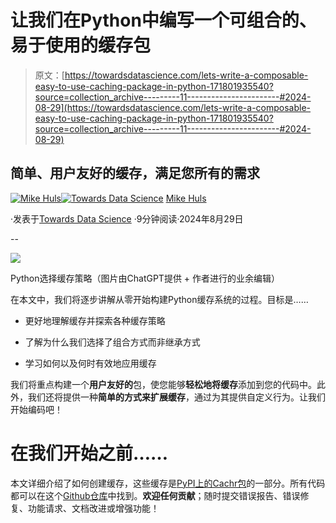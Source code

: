 # 让我们在Python中编写一个可组合的、易于使用的缓存包

> 原文：[https://towardsdatascience.com/lets-write-a-composable-easy-to-use-caching-package-in-python-171801935540?source=collection_archive---------11-----------------------#2024-08-29](https://towardsdatascience.com/lets-write-a-composable-easy-to-use-caching-package-in-python-171801935540?source=collection_archive---------11-----------------------#2024-08-29)

## 简单、用户友好的缓存，满足您所有的需求

[](https://mikehuls.medium.com/?source=post_page---byline--171801935540--------------------------------)[![Mike Huls](../Images/8f9f55a0d25db00799c5d37383b7f5b6.png)](https://mikehuls.medium.com/?source=post_page---byline--171801935540--------------------------------)[](https://towardsdatascience.com/?source=post_page---byline--171801935540--------------------------------)[![Towards Data Science](../Images/a6ff2676ffcc0c7aad8aaf1d79379785.png)](https://towardsdatascience.com/?source=post_page---byline--171801935540--------------------------------) [Mike Huls](https://mikehuls.medium.com/?source=post_page---byline--171801935540--------------------------------)

·发表于[Towards Data Science](https://towardsdatascience.com/?source=post_page---byline--171801935540--------------------------------) ·9分钟阅读·2024年8月29日

--

![](../Images/c5c0b29c65a5b610fca4844dc0182202.png)

Python选择缓存策略（图片由ChatGPT提供 + 作者进行的业余编辑）

在本文中，我们将逐步讲解从零开始构建Python缓存系统的过程。目标是……

+   更好地理解缓存并探索各种缓存策略

+   了解为什么我们选择了组合方式而非继承方式

+   学习如何以及何时有效地应用缓存

我们将重点构建一个**用户友好的**包，使您能够**轻松地将缓存**添加到您的代码中。此外，我们还将提供一种**简单的方式来扩展缓存**，通过为其提供自定义行为。让我们开始编码吧！

# 在我们开始之前……

本文详细介绍了如何创建缓存，这些缓存是[PyPI上的Cachr包](https://pypi.org/project/cachr/)的一部分。所有代码都可以在这个[Github仓库](https://github.com/mike-huls/cachr)中找到。**欢迎任何贡献**；随时提交错误报告、错误修复、功能请求、文档改进或增强功能！
